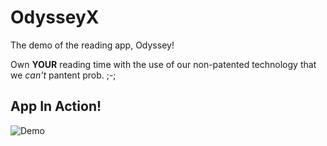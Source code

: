 # OdysseyX
The demo of the reading app, Odyssey!  
  
Own **YOUR** reading time with the use of our non-patented technology that we *can't* pantent prob. ;-;

## App In Action!
![Demo](https://media.giphy.com/media/XEUUCPWO5A1SECv3pQ/giphy.gif)
